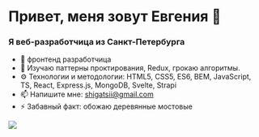 # Привет, меня зовут Евгения 👋

### Я веб-разработчица из Санкт-Петербурга

- 🔭 фронтенд разработчица
- 🌱 Изучаю паттерны проктирования, Redux, грокаю алгоритмы.
- :gear: Технологии и методологии: HTML5, CSS5, ES6, BEM, JavaScript, TS, React, Express.js, MongoDB, Svelte, Strapi
- 📫 Напишите мне: shigatsii@gmail.com
- ⚡ Забавный факт: обожаю деревянные мостовые

![](https://komarev.com/ghpvc/?username=shigatsi&color=188f32&style=flat)
